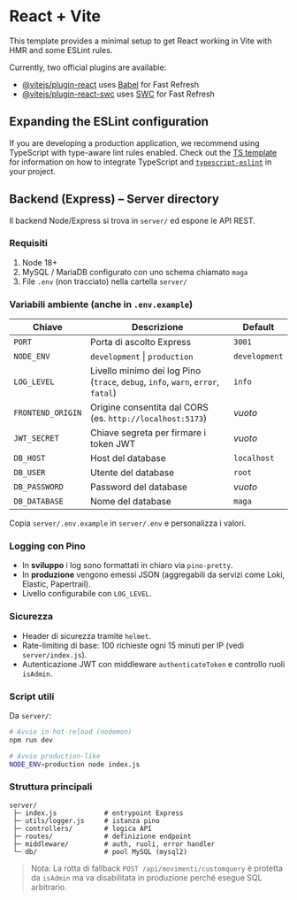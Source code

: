 # React + Vite

This template provides a minimal setup to get React working in Vite with HMR and some ESLint rules.

Currently, two official plugins are available:

- [@vitejs/plugin-react](https://github.com/vitejs/vite-plugin-react/blob/main/packages/plugin-react) uses [Babel](https://babeljs.io/) for Fast Refresh
- [@vitejs/plugin-react-swc](https://github.com/vitejs/vite-plugin-react/blob/main/packages/plugin-react-swc) uses [SWC](https://swc.rs/) for Fast Refresh

## Expanding the ESLint configuration

If you are developing a production application, we recommend using TypeScript with type-aware lint rules enabled. Check out the [TS template](https://github.com/vitejs/vite/tree/main/packages/create-vite/template-react-ts) for information on how to integrate TypeScript and [`typescript-eslint`](https://typescript-eslint.io) in your project.

## Backend (Express) – Server directory

Il backend Node/Express si trova in `server/` ed espone le API REST.

### Requisiti
1. Node 18+
2. MySQL / MariaDB configurato con uno schema chiamato `maga`
3. File `.env` (non tracciato) nella cartella `server/`

### Variabili ambiente (anche in `.env.example`)
| Chiave | Descrizione | Default |
| ------ | ----------- | ------- |
| `PORT` | Porta di ascolto Express | `3001` |
| `NODE_ENV` | `development` \| `production` | `development` |
| `LOG_LEVEL` | Livello minimo dei log Pino (`trace`, `debug`, `info`, `warn`, `error`, `fatal`) | `info` |
| `FRONTEND_ORIGIN` | Origine consentita dal CORS (es. `http://localhost:5173`) | _vuoto_ |
| `JWT_SECRET` | Chiave segreta per firmare i token JWT | _vuoto_ |
| `DB_HOST` | Host del database | `localhost` |
| `DB_USER` | Utente del database | `root` |
| `DB_PASSWORD` | Password del database | _vuoto_ |
| `DB_DATABASE` | Nome del database | `maga` |

Copia `server/.env.example` in `server/.env` e personalizza i valori.

### Logging con Pino
- In **sviluppo** i log sono formattati in chiaro via `pino-pretty`.
- In **produzione** vengono emessi JSON (aggregabili da servizi come Loki, Elastic, Papertrail).
- Livello configurabile con `LOG_LEVEL`.

### Sicurezza
- Header di sicurezza tramite `helmet`.
- Rate-limiting di base: 100 richieste ogni 15 minuti per IP (vedi `server/index.js`).
- Autenticazione JWT con middleware `authenticateToken` e controllo ruoli `isAdmin`.

### Script utili
Da `server/`:

```bash
# Avvio in hot-reload (nodemon)
npm run dev

# Avvio production-like
NODE_ENV=production node index.js
```

### Struttura principali
```
server/
 ├─ index.js            # entrypoint Express
 ├─ utils/logger.js     # istanza pino
 ├─ controllers/        # logica API
 ├─ routes/             # definizione endpoint
 ├─ middleware/         # auth, ruoli, error handler
 └─ db/                 # pool MySQL (mysql2)
```

> Nota: La rotta di fallback `POST /api/movimenti/customquery` è protetta da `isAdmin` ma va disabilitata in produzione perché esegue SQL arbitrario.
